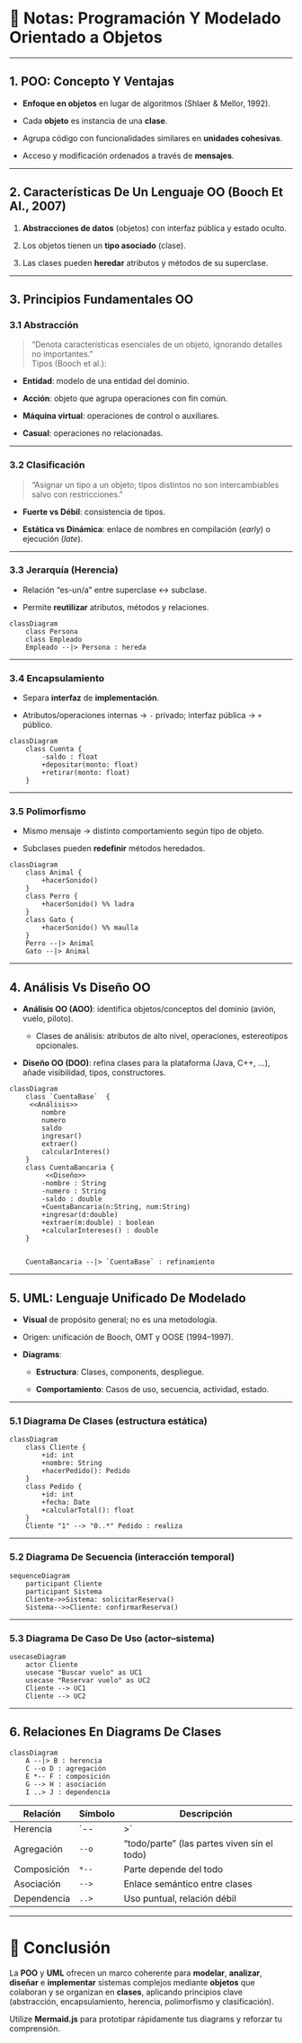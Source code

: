 # 📘 Notas: Programación Y Modelado Orientado a Objetos

---

## 1. POO: Concepto Y Ventajas

- **Enfoque en objetos** en lugar de algoritmos (Shlaer & Mellor, 1992).
    
- Cada **objeto** es instancia de una **clase**.
    
- Agrupa código con funcionalidades similares en **unidades cohesivas**.
    
- Acceso y modificación ordenados a través de **mensajes**.

---

## 2. Características De Un Lenguaje OO (Booch Et Al., 2007)

1. **Abstracciones de datos** (objetos) con interfaz pública y estado oculto.
    
2. Los objetos tienen un **tipo asociado** (clase).
    
3. Las clases pueden **heredar** atributos y métodos de su superclase.

---

## 3. Principios Fundamentales OO

### 3.1 Abstracción

> “Denota características esenciales de un objeto, ignorando detalles no importantes.”  
> Tipos (Booch et al.):

- **Entidad**: modelo de una entidad del dominio.
    
- **Acción**: objeto que agrupa operaciones con fin común.
    
- **Máquina virtual**: operaciones de control o auxiliares.
    
- **Casual**: operaciones no relacionadas.

---

### 3.2 Clasificación

> “Asignar un tipo a un objeto; tipos distintos no son intercambiables salvo con restricciones.”

- **Fuerte vs Débil**: consistencia de tipos.
    
- **Estática vs Dinámica**: enlace de nombres en compilación (_early_) o ejecución (_late_).

---

### 3.3 Jerarquía (Herencia)

- Relación “es-un/a” entre superclase ↔ subclase.
    
- Permite **reutilizar** atributos, métodos y relaciones.

```mermaid
classDiagram
    class Persona
    class Empleado
    Empleado --|> Persona : hereda
```

---

### 3.4 Encapsulamiento

- Separa **interfaz** de **implementación**.
    
- Atributos/operaciones internas → `-` privado; interfaz pública → `+` público.

```mermaid
classDiagram
    class Cuenta {
        -saldo : float
        +depositar(monto: float)
        +retirar(monto: float)
    }
```

---

### 3.5 Polimorfismo

- Mismo mensaje → distinto comportamiento según tipo de objeto.
    
- Subclases pueden **redefinir** métodos heredados.

```mermaid
classDiagram
    class Animal {
        +hacerSonido()
    }
    class Perro {
        +hacerSonido() %% ladra
    }
    class Gato {
        +hacerSonido() %% maulla
    }
    Perro --|> Animal
    Gato --|> Animal
```

---

## 4. Análisis Vs Diseño OO

- **Análisis OO (AOO)**: identifica objetos/conceptos del dominio (avión, vuelo, piloto).
    
    - Clases de análisis: atributos de alto nivel, operaciones, estereotipos opcionales.
        
- **Diseño OO (DOO)**: refina clases para la plataforma (Java, C++, …), añade visibilidad, tipos, constructores.

```mermaid
classDiagram
    class `CuentaBase`  {
     <<Análisis>>
        nombre
        numero
        saldo
        ingresar()
        extraer()
        calcularInteres()
    }
    class CuentaBancaria {
         <<Diseño>> 
        -nombre : String
        -numero : String
        -saldo : double
        +CuentaBancaria(n:String, num:String)
        +ingresar(d:double)
        +extraer(m:double) : boolean
        +calcularIntereses() : double
    }
 

    CuentaBancaria --|> `CuentaBase` : refinamiento
```

---

## 5. UML: Lenguaje Unificado De Modelado

- **Visual** de propósito general; no es una metodología.
    
- Origen: unificación de Booch, OMT y OOSE (1994–1997).
    
- **Diagrams**:
    
    - **Estructura**: Clases, components, despliegue.
        
    - **Comportamiento**: Casos de uso, secuencia, actividad, estado.

---

### 5.1 Diagrama De Clases (estructura estática)

```mermaid
classDiagram
    class Cliente {
        +id: int
        +nombre: String
        +hacerPedido(): Pedido
    }
    class Pedido {
        +id: int
        +fecha: Date
        +calcularTotal(): float
    }
    Cliente "1" --> "0..*" Pedido : realiza
```

---

### 5.2 Diagrama De Secuencia (interacción temporal)

```mermaid
sequenceDiagram
    participant Cliente
    participant Sistema
    Cliente->>Sistema: solicitarReserva()
    Sistema-->>Cliente: confirmarReserva()
```

---

### 5.3 Diagrama De Caso De Uso (actor–sistema)

```mermaid
usecaseDiagram
    actor Cliente
    usecase "Buscar vuelo" as UC1
    usecase "Reservar vuelo" as UC2
    Cliente --> UC1
    Cliente --> UC2
```

---

## 6. Relaciones En Diagrams De Clases

```mermaid
classDiagram
    A --|> B : herencia
    C --o D : agregación
    E *-- F : composición
    G --> H : asociación
    I ..> J : dependencia
```

|Relación|Símbolo|Descripción|
|---|---|---|
|Herencia|`--|>`|
|Agregación|`--o`|“todo/parte” (las partes viven sin el todo)|
|Composición|`*--`|Parte depende del todo|
|Asociación|`-->`|Enlace semántico entre clases|
|Dependencia|`..>`|Uso puntual, relación débil|

---

# 🚀 Conclusión

La **POO** y **UML** ofrecen un marco coherente para **modelar**, **analizar**, **diseñar** e **implementar** sistemas complejos mediante **objetos** que colaboran y se organizan en **clases**, aplicando principios clave (abstracción, encapsulamiento, herencia, polimorfismo y clasificación).

Utilize **Mermaid.js** para prototipar rápidamente tus diagrams y reforzar tu comprensión.